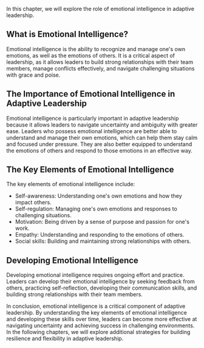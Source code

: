
In this chapter, we will explore the role of emotional intelligence in adaptive leadership.

What is Emotional Intelligence?
-------------------------------

Emotional intelligence is the ability to recognize and manage one's own emotions, as well as the emotions of others. It is a critical aspect of leadership, as it allows leaders to build strong relationships with their team members, manage conflicts effectively, and navigate challenging situations with grace and poise.

The Importance of Emotional Intelligence in Adaptive Leadership
---------------------------------------------------------------

Emotional intelligence is particularly important in adaptive leadership because it allows leaders to navigate uncertainty and ambiguity with greater ease. Leaders who possess emotional intelligence are better able to understand and manage their own emotions, which can help them stay calm and focused under pressure. They are also better equipped to understand the emotions of others and respond to those emotions in an effective way.

The Key Elements of Emotional Intelligence
------------------------------------------

The key elements of emotional intelligence include:

* Self-awareness: Understanding one's own emotions and how they impact others.
* Self-regulation: Managing one's own emotions and responses to challenging situations.
* Motivation: Being driven by a sense of purpose and passion for one's work.
* Empathy: Understanding and responding to the emotions of others.
* Social skills: Building and maintaining strong relationships with others.

Developing Emotional Intelligence
---------------------------------

Developing emotional intelligence requires ongoing effort and practice. Leaders can develop their emotional intelligence by seeking feedback from others, practicing self-reflection, developing their communication skills, and building strong relationships with their team members.

In conclusion, emotional intelligence is a critical component of adaptive leadership. By understanding the key elements of emotional intelligence and developing these skills over time, leaders can become more effective at navigating uncertainty and achieving success in challenging environments. In the following chapters, we will explore additional strategies for building resilience and flexibility in adaptive leadership.
